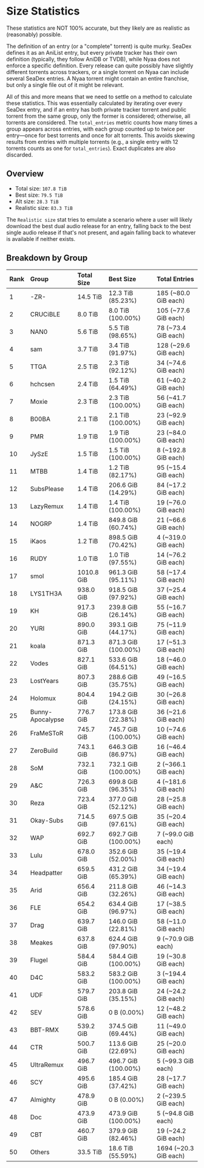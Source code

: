 # Size Statistics

These statistics are NOT 100% accurate, but they likely are as realistic as (reasonably) possible.

The definition of an entry (or a "complete" torrent) is quite murky. SeaDex defines it as an AniList entry, but every private tracker has their own definition (typically, they follow AniDB or TVDB), while Nyaa does not enforce a specific definition. Every release can quite possibly have slightly different torrents across trackers, or a single torrent on Nyaa can include several SeaDex entries. A Nyaa torrent might contain an entire franchise, but only a single file out of it might be relevant.

All of this and more means that we need to settle on a method to calculate these statistics. This was essentially calculated by iterating over every SeaDex entry, and if an entry has both private tracker torrent and public torrent from the same group, only the former is considered; otherwise, all torrents are considered. The `total_entries` metric counts how many times a group appears across entries, with each group counted up to twice per entry—once for best torrents and once for alt torrents. This avoids skewing results from entries with multiple torrents (e.g., a single entry with 12 torrents counts as one for `total_entries`). Exact duplicates are also discarded.

## Overview

- Total size: `107.8 TiB`
- Best size: `79.5 TiB`
- Alt size: `28.3 TiB`
- Realistic size: `83.3 TiB`

The `Realistic size` stat tries to emulate a scenario where a user will likely download the best dual audio release for an entry, falling back to the best single audio release if that's not present, and again falling back to whatever is available if neither exists.


## Breakdown by Group

| Rank | Group            | Total Size | Best Size           | Total Entries         |
| :----| :----------------| :----------| :-------------------| :---------------------|
| 1    | -ZR-             | 14.5 TiB   | 12.3 TiB (85.23%)   | 185 (~80.0 GiB each)  |
| 2    | CRUCiBLE         | 8.0 TiB    | 8.0 TiB (100.00%)   | 105 (~77.6 GiB each)  |
| 3    | NAN0             | 5.6 TiB    | 5.5 TiB (98.65%)    | 78 (~73.4 GiB each)   |
| 4    | sam              | 3.7 TiB    | 3.4 TiB (91.97%)    | 128 (~29.6 GiB each)  |
| 5    | TTGA             | 2.5 TiB    | 2.3 TiB (92.12%)    | 34 (~74.6 GiB each)   |
| 6    | hchcsen          | 2.4 TiB    | 1.5 TiB (64.49%)    | 61 (~40.2 GiB each)   |
| 7    | Moxie            | 2.3 TiB    | 2.3 TiB (100.00%)   | 56 (~41.7 GiB each)   |
| 8    | B00BA            | 2.1 TiB    | 2.1 TiB (100.00%)   | 23 (~92.9 GiB each)   |
| 9    | PMR              | 1.9 TiB    | 1.9 TiB (100.00%)   | 23 (~84.0 GiB each)   |
| 10   | JySzE            | 1.5 TiB    | 1.5 TiB (100.00%)   | 8 (~192.8 GiB each)   |
| 11   | MTBB             | 1.4 TiB    | 1.2 TiB (82.17%)    | 95 (~15.4 GiB each)   |
| 12   | SubsPlease       | 1.4 TiB    | 206.6 GiB (14.29%)  | 84 (~17.2 GiB each)   |
| 13   | LazyRemux        | 1.4 TiB    | 1.4 TiB (100.00%)   | 19 (~76.0 GiB each)   |
| 14   | NOGRP            | 1.4 TiB    | 849.8 GiB (60.74%)  | 21 (~66.6 GiB each)   |
| 15   | iKaos            | 1.2 TiB    | 898.5 GiB (70.42%)  | 4 (~319.0 GiB each)   |
| 16   | RUDY             | 1.0 TiB    | 1.0 TiB (97.55%)    | 14 (~76.2 GiB each)   |
| 17   | smol             | 1010.8 GiB | 961.3 GiB (95.11%)  | 58 (~17.4 GiB each)   |
| 18   | LYS1TH3A         | 938.0 GiB  | 918.5 GiB (97.92%)  | 37 (~25.4 GiB each)   |
| 19   | KH               | 917.3 GiB  | 239.8 GiB (26.14%)  | 55 (~16.7 GiB each)   |
| 20   | YURI             | 890.0 GiB  | 393.1 GiB (44.17%)  | 75 (~11.9 GiB each)   |
| 21   | koala            | 871.3 GiB  | 871.3 GiB (100.00%) | 17 (~51.3 GiB each)   |
| 22   | Vodes            | 827.1 GiB  | 533.6 GiB (64.51%)  | 18 (~46.0 GiB each)   |
| 23   | LostYears        | 807.3 GiB  | 288.6 GiB (35.75%)  | 49 (~16.5 GiB each)   |
| 24   | Holomux          | 804.4 GiB  | 194.2 GiB (24.15%)  | 30 (~26.8 GiB each)   |
| 25   | Bunny-Apocalypse | 776.7 GiB  | 173.8 GiB (22.38%)  | 36 (~21.6 GiB each)   |
| 26   | FraMeSToR        | 745.7 GiB  | 745.7 GiB (100.00%) | 10 (~74.6 GiB each)   |
| 27   | ZeroBuild        | 743.1 GiB  | 646.3 GiB (86.97%)  | 16 (~46.4 GiB each)   |
| 28   | SoM              | 732.1 GiB  | 732.1 GiB (100.00%) | 2 (~366.1 GiB each)   |
| 29   | A&C              | 726.3 GiB  | 699.8 GiB (96.35%)  | 4 (~181.6 GiB each)   |
| 30   | Reza             | 723.4 GiB  | 377.0 GiB (52.12%)  | 28 (~25.8 GiB each)   |
| 31   | Okay-Subs        | 714.5 GiB  | 697.5 GiB (97.61%)  | 35 (~20.4 GiB each)   |
| 32   | WAP              | 692.7 GiB  | 692.7 GiB (100.00%) | 7 (~99.0 GiB each)    |
| 33   | Lulu             | 678.0 GiB  | 352.6 GiB (52.00%)  | 35 (~19.4 GiB each)   |
| 34   | Headpatter       | 659.5 GiB  | 431.2 GiB (65.39%)  | 34 (~19.4 GiB each)   |
| 35   | Arid             | 656.4 GiB  | 211.8 GiB (32.26%)  | 46 (~14.3 GiB each)   |
| 36   | FLE              | 654.2 GiB  | 634.4 GiB (96.97%)  | 17 (~38.5 GiB each)   |
| 37   | Drag             | 639.7 GiB  | 146.0 GiB (22.81%)  | 58 (~11.0 GiB each)   |
| 38   | Meakes           | 637.8 GiB  | 624.4 GiB (97.90%)  | 9 (~70.9 GiB each)    |
| 39   | Flugel           | 584.4 GiB  | 584.4 GiB (100.00%) | 19 (~30.8 GiB each)   |
| 40   | D4C              | 583.2 GiB  | 583.2 GiB (100.00%) | 3 (~194.4 GiB each)   |
| 41   | UDF              | 579.7 GiB  | 203.8 GiB (35.15%)  | 24 (~24.2 GiB each)   |
| 42   | SEV              | 578.6 GiB  | 0 B (0.00%)         | 12 (~48.2 GiB each)   |
| 43   | BBT-RMX          | 539.2 GiB  | 374.5 GiB (69.44%)  | 11 (~49.0 GiB each)   |
| 44   | CTR              | 500.7 GiB  | 113.6 GiB (22.69%)  | 25 (~20.0 GiB each)   |
| 45   | UltraRemux       | 496.7 GiB  | 496.7 GiB (100.00%) | 5 (~99.3 GiB each)    |
| 46   | SCY              | 495.6 GiB  | 185.4 GiB (37.42%)  | 28 (~17.7 GiB each)   |
| 47   | Almighty         | 478.9 GiB  | 0 B (0.00%)         | 2 (~239.5 GiB each)   |
| 48   | Doc              | 473.9 GiB  | 473.9 GiB (100.00%) | 5 (~94.8 GiB each)    |
| 49   | CBT              | 460.7 GiB  | 379.9 GiB (82.46%)  | 19 (~24.2 GiB each)   |
| 50   | Others           | 33.5 TiB   | 18.6 TiB (55.59%)   | 1694 (~20.3 GiB each) |
